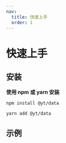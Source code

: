 ```yaml
---
nav:
  title: 快速上手
  order: 1
---
```


# 快速上手

## 安装

**使用 npm 或 yarn 安装**

```shell
npm install @yt/data
```

```shell
yarn add @yt/data
```

## 示例
